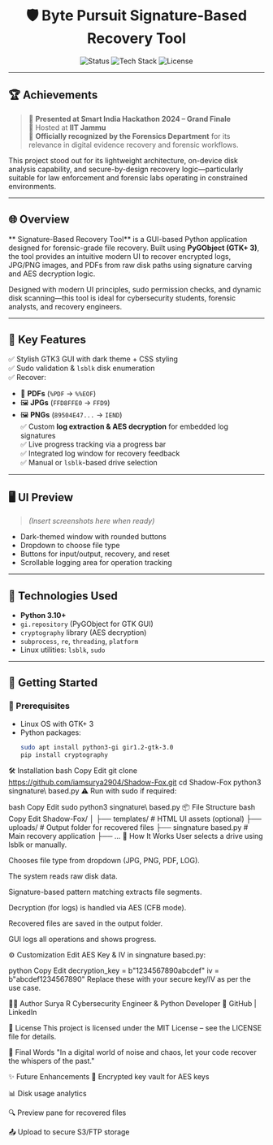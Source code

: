 <h1 align="center">🛡️ Byte Pursuit Signature-Based Recovery Tool</h1>
<p align="center">
  <img src="https://img.shields.io/badge/status-active-brightgreen" alt="Status">
  <img src="https://img.shields.io/badge/tech-stack-Python%20%7C%20GTK%20%7C%20AES-blue" alt="Tech Stack">
  <img src="https://img.shields.io/github/license/iamsurya2904/Shadow-Fox" alt="License">
</p>

---

## 🏆 Achievements

> 🚀 **Presented at Smart India Hackathon 2024 – Grand Finale**  
> 📍 Hosted at **IIT Jammu**  
> 🧬 **Officially recognized by the Forensics Department** for its relevance in digital evidence recovery and forensic workflows.

This project stood out for its lightweight architecture, on-device disk analysis capability, and secure-by-design recovery logic—particularly suitable for law enforcement and forensic labs operating in constrained environments.

---

## 🌐 Overview

** Signature-Based Recovery Tool** is a GUI-based Python application designed for forensic-grade file recovery. Built using **PyGObject (GTK+ 3)**, the tool provides an intuitive modern UI to recover encrypted logs, JPG/PNG images, and PDFs from raw disk paths using signature carving and AES decryption logic.

Designed with modern UI principles, sudo permission checks, and dynamic disk scanning—this tool is ideal for cybersecurity students, forensic analysts, and recovery engineers.

---

## 🧰 Key Features

✅ Stylish GTK3 GUI with dark theme + CSS styling  
✅ Sudo validation & `lsblk` disk enumeration  
✅ Recover:
- 📄 **PDFs** (`%PDF` → `%%EOF`)
- 🖼️ **JPGs** (`FFD8FFE0` → `FFD9`)
- 🖼️ **PNGs** (`89504E47...` → `IEND`)  
✅ Custom **log extraction & AES decryption** for embedded log signatures  
✅ Live progress tracking via a progress bar  
✅ Integrated log window for recovery feedback  
✅ Manual or `lsblk`-based drive selection

---

## 🖥️ UI Preview

> *(Insert screenshots here when ready)*

- Dark-themed window with rounded buttons
- Dropdown to choose file type
- Buttons for input/output, recovery, and reset
- Scrollable logging area for operation tracking

---

## 🧱 Technologies Used

- **Python 3.10+**
- `gi.repository` (PyGObject for GTK GUI)
- `cryptography` library (AES decryption)
- `subprocess`, `re`, `threading`, `platform`
- Linux utilities: `lsblk`, `sudo`

---

## 🚀 Getting Started

### 🔧 Prerequisites

- Linux OS with GTK+ 3
- Python packages:
  ```bash
  sudo apt install python3-gi gir1.2-gtk-3.0
  pip install cryptography
🛠 Installation
bash
Copy
Edit
git clone https://github.com/iamsurya2904/Shadow-Fox.git
cd Shadow-Fox
python3 singnature\ based.py
⚠️ Run with sudo if required:

bash
Copy
Edit
sudo python3 singnature\ based.py
📦 File Structure
bash
Copy
Edit
Shadow-Fox/
│
├── templates/                # HTML UI assets (optional)
├── uploads/                  # Output folder for recovered files
├── singnature based.py       # Main recovery application
├── ...
🧪 How It Works
User selects a drive using lsblk or manually.

Chooses file type from dropdown (JPG, PNG, PDF, LOG).

The system reads raw disk data.

Signature-based pattern matching extracts file segments.

Decryption (for logs) is handled via AES (CFB mode).

Recovered files are saved in the output folder.

GUI logs all operations and shows progress.

⚙️ Customization
Edit AES Key & IV in singnature based.py:

python
Copy
Edit
decryption_key = b"1234567890abcdef"
iv = b"abcdef1234567890"
Replace these with your secure key/IV as per the use case.

🙋‍♂️ Author
Surya R
Cybersecurity Engineer & Python Developer
🔗 GitHub | LinkedIn

📜 License
This project is licensed under the MIT License – see the LICENSE file for details.

💭 Final Words
"In a digital world of noise and chaos, let your code recover the whispers of the past."

✨ Future Enhancements
🔐 Encrypted key vault for AES keys

📊 Disk usage analytics

🔍 Preview pane for recovered files

📤 Upload to secure S3/FTP storage
